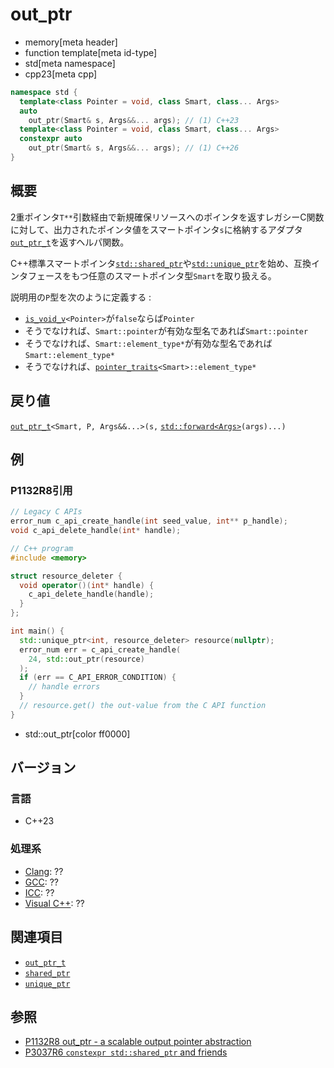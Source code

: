 # out_ptr
* memory[meta header]
* function template[meta id-type]
* std[meta namespace]
* cpp23[meta cpp]

```cpp
namespace std {
  template<class Pointer = void, class Smart, class... Args>
  auto
    out_ptr(Smart& s, Args&&... args); // (1) C++23
  template<class Pointer = void, class Smart, class... Args>
  constexpr auto
    out_ptr(Smart& s, Args&&... args); // (1) C++26
}
```

## 概要
2重ポインタ`T**`引数経由で新規確保リソースへのポインタを返すレガシーC関数に対して、出力されたポインタ値をスマートポインタ`s`に格納するアダプタ[`out_ptr_t`](out_ptr_t.md)を返すヘルパ関数。

C++標準スマートポインタ[`std::shared_ptr`](shared_ptr.md)や[`std::unique_ptr`](unique_ptr.md)を始め、互換インタフェースをもつ任意のスマートポインタ型`Smart`を取り扱える。


説明用の`P`型を次のように定義する :

- [`is_void_v`](/reference/type_traits/is_void.md)`<Pointer>`が`false`ならば`Pointer`
- そうでなければ、`Smart::pointer`が有効な型名であれば`Smart::pointer`
- そうでなければ、`Smart::element_type*`が有効な型名であれば`Smart::element_type*`
- そうでなければ、[`pointer_traits`](pointer_traits.md)`<Smart>::element_type*`


## 戻り値
[`out_ptr_t`](out_ptr_t.md)`<Smart, P, Args&&...>(s,` [`std::forward<Args>`](/reference/utility/forward.md)`(args)...)`


## 例
### P1132R8引用
```cpp example
// Legacy C APIs
error_num c_api_create_handle(int seed_value, int** p_handle);
void c_api_delete_handle(int* handle);

// C++ program
#include <memory>

struct resource_deleter {
  void operator()(int* handle) {
    c_api_delete_handle(handle);
  }
};

int main() {
  std::unique_ptr<int, resource_deleter> resource(nullptr);
  error_num err = c_api_create_handle(
    24, std::out_ptr(resource)
  );
  if (err == C_API_ERROR_CONDITION) {
    // handle errors
  }
  // resource.get() the out-value from the C API function
}
```
* std::out_ptr[color ff0000]


## バージョン
### 言語
- C++23

### 処理系
- [Clang](/implementation.md#clang): ??
- [GCC](/implementation.md#gcc): ??
- [ICC](/implementation.md#icc): ??
- [Visual C++](/implementation.md#visual_cpp): ??


## 関連項目
- [`out_ptr_t`](out_ptr_t.md)
- [`shared_ptr`](shared_ptr.md)
- [`unique_ptr`](unique_ptr.md)


## 参照
- [P1132R8 out_ptr - a scalable output pointer abstraction](https://www.open-std.org/jtc1/sc22/wg21/docs/papers/2021/p1132r8.html)
- [P3037R6 `constexpr std::shared_ptr` and friends](https://open-std.org/jtc1/sc22/wg21/docs/papers/2025/p3037r6.pdf)